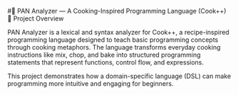 #🥘 PAN Analyzer — A Cooking-Inspired Programming Language (Cook++)
📖 Project Overview

PAN Analyzer is a lexical and syntax analyzer for Cook++, a recipe-inspired programming language designed to teach basic programming concepts through cooking metaphors.
The language transforms everyday cooking instructions like mix, chop, and bake into structured programming statements that represent functions, control flow, and expressions.

This project demonstrates how a domain-specific language (DSL) can make programming more intuitive and engaging for beginners.
